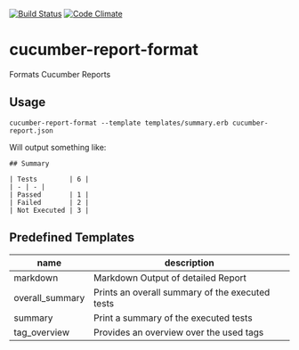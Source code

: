 [![Build Status](https://travis-ci.org/funkwerk/cucumber-report-format.svg)](https://travis-ci.org/funkwerk/cucumber-report-format)
[![Code Climate](https://codeclimate.com/github/funkwerk/cucumber-report-format/badges/gpa.svg)](https://codeclimate.com/github/funkwerk/cucumber-report-format)

# cucumber-report-format
Formats Cucumber Reports

## Usage

`cucumber-report-format --template templates/summary.erb cucumber-report.json`

Will output something like:
```
## Summary

| Tests        | 6 |
| - | - |
| Passed       | 1 |
| Failed       | 2 |
| Not Executed | 3 |

```

## Predefined Templates

| name | description |
| ---- | ----------- |
| markdown | Markdown Output of detailed Report |
| overall_summary | Prints an overall summary of the executed tests |
| summary | Print a summary of the executed tests |
| tag_overview | Provides an overview over the used tags |
